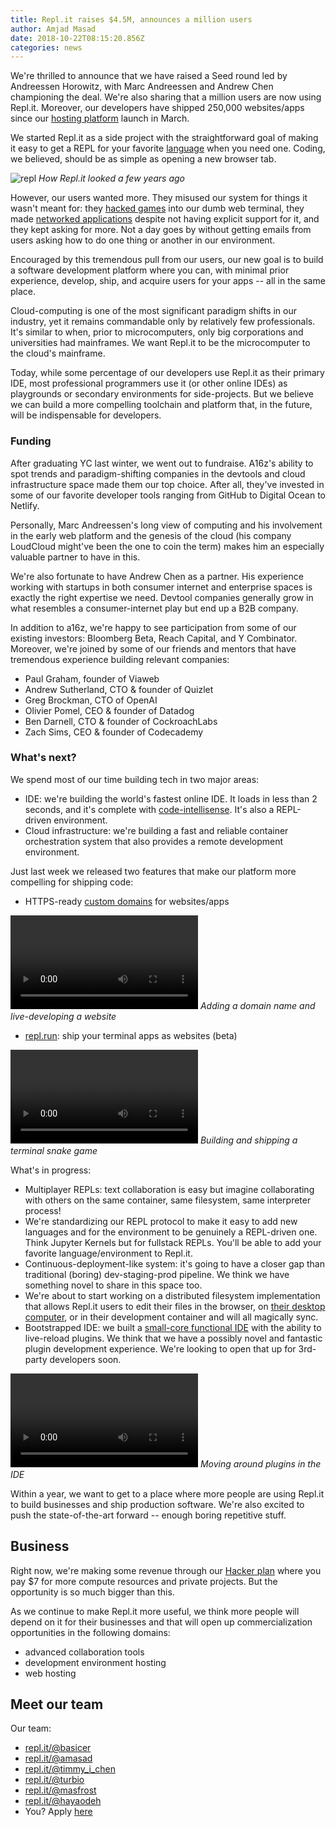 ```yaml
---
title: Repl.it raises $4.5M, announces a million users
author: Amjad Masad
date: 2018-10-22T08:15:20.856Z
categories: news
---
```


We're thrilled to announce that we have raised a Seed round led by Andreessen
Horowitz, with Marc Andreessen and Andrew Chen championing the deal. We're also
sharing that a million users are now using Repl.it. Moreover,
our developers have shipped 250,000 websites/apps since our [hosting platform](/site/blog/platform) launch in March.

We started Repl.it as a side project with the straightforward goal of making it easy to
get a REPL for your favorite [language](/languages) when you need one. Coding,
we believed, should be as simple as opening a new browser tab.

![repl](https://i.imgur.com/xRLWGYy.png) _How Repl.it looked a few years ago_

However, our users wanted more. They misused our system for things it wasn't
meant for: they [hacked
games](https://repl.it/talk/share/I-made-Tetris-in-a-python-terminal-and-its-as-bad-as-you-think-need-help-with-flickering-screen/5986)
into our dumb web terminal, they made [networked
applications](https://repl.it/talk/share/Working-Chatroom/3741) despite not having explicit support for it, and they kept asking for more. Not a day goes by
without getting emails from users asking how to do one thing or another in our
environment.

Encouraged by this tremendous pull from our users, our new goal is to build a
software development platform where you can, with minimal prior experience,
develop, ship, and acquire users for your apps -- all in the same place.

Cloud-computing is one of the most significant paradigm shifts in our industry, yet it remains commandable only by relatively few professionals. It's similar to when, prior to microcomputers, only big corporations and universities had mainframes. We want Repl.it to be the microcomputer to the cloud's mainframe.

Today, while some percentage of our developers use Repl.it as their primary IDE, most professional programmers use it (or other online IDEs) as playgrounds or secondary environments for side-projects. But we believe we can build a more compelling toolchain and platform that, in the future, will be indispensable for developers.

### Funding

After graduating YC last winter, we went out to fundraise. A16z's ability to spot trends and paradigm-shifting companies in the devtools and cloud infrastructure space made them our top choice. After all, they've invested in some of our favorite developer tools ranging from GitHub to Digital Ocean to Netlify.

Personally, Marc Andreessen's long view of computing and his
involvement in the early web platform and the genesis of the cloud (his company LoudCloud might've been the one to coin the term) makes him an especially valuable partner to have in this.

We're also fortunate to have Andrew Chen as a partner. His experience working with startups in both consumer internet and enterprise spaces is exactly the right expertise we need. Devtool companies generally grow in what resembles a consumer-internet play but end up a B2B company.

In addition to a16z, we're happy to see participation from some of our existing investors: Bloomberg Beta, Reach Capital, and Y Combinator. Moreover, we're joined by some of our friends and mentors that have tremendous experience building relevant companies:

- Paul Graham, founder of Viaweb
- Andrew Sutherland, CTO & founder of Quizlet
- Greg Brockman, CTO of OpenAI
- Olivier Pomel, CEO & founder of Datadog
- Ben Darnell, CTO & founder of CockroachLabs
- Zach Sims, CEO & founder of Codecademy

### What's next?

We spend most of our time building tech in two major areas:

- IDE: we're building the world's fastest online IDE. It loads in less than 2 seconds, and it's complete with [code-intellisense](/site/blog/intel). It's also a REPL-driven environment.
- Cloud infrastructure: we're building a fast and reliable container orchestration
system that also provides a remote development environment.

Just last week we released two features that make our platform more compelling for shipping code:

- HTTPS-ready [custom domains](/talk/announcements/HTTPS-ready-custom-domains-for-websites-and-servers/7766) for websites/apps

<video controls webkit-playsinline="true" playsinline="" src="https://blog.replit.com/images/blog/domains.mp4"></video>
_Adding a domain name and live-developing a website_

- [repl.run](/talk/announcements/BetaExplorers-Announcing-replrun-publish-your-terminal-apps-as-websites/7802): ship your terminal apps as websites (beta)

<video controls webkit-playsinline="true" playsinline="" src="https://blog.replit.com/images/blog/ez.mp4"></video>
_Building and shipping a terminal snake game_

What's in progress:

- Multiplayer REPLs: text collaboration is easy but imagine collaborating with others on the same container, same filesystem, same interpreter process!
- We're standardizing our REPL protocol to make it easy to add new languages and for the environment to be genuinely a REPL-driven one. Think Jupyter Kernels but for fullstack REPLs. You'll be able to add your favorite language/environment to Repl.it.
- Continuous-deployment-like system: it's going to have a closer gap than traditional (boring) dev-staging-prod pipeline. We think we have something novel to share in this space too.
- We're about to start working on a distributed filesystem implementation that allows Repl.it users to edit their files in the browser, on [their desktop computer](https://github.com/replit/repl.sh), or in their development container and will all magically sync.
- Bootstrapped IDE: we built a [small-core functional IDE](/site/blog/IDE) with the ability to
live-reload plugins. We think that we have a possibly novel and fantastic plugin
development experience. We're looking to open that up for 3rd-party developers soon.

<video controls webkit-playsinline="true" playsinline="" src="https://blog.replit.com/images/blog/ide.mp4?x=1"></video>
_Moving around plugins in the IDE_

Within a year, we want to get to a place where more people are using Repl.it to build businesses and ship production software. We're also excited to push the state-of-the-art forward -- enough boring repetitive stuff.

## Business

Right now, we're making some revenue through our [Hacker plan](/site/pricing) where you
pay $7 for more compute resources and private projects. But the opportunity is so much bigger than this.

As we continue to make Repl.it more useful, we think more people will depend on it for their businesses and that will open up commercialization opportunities in the following domains:

- advanced collaboration tools
- development environment hosting
- web hosting

## Meet our team

Our team:

- [repl.it/@basicer](/@basicer)
- [repl.it/@amasad](/@amasad)
- [repl.it/@timmy_i_chen](/@timmy_i_chen)
- [repl.it/@turbio](/@turbio)
- [repl.it/@masfrost](/@masfrost)
- [repl.it/@hayaodeh](/@hayaodeh)
- You? Apply [here](/jobs)

<script>document.querySelectorAll('video').forEach(v => v.playbackRate = 2)</script>